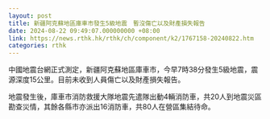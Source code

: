```yaml
---
layout: post
title: 新疆阿克蘇地區庫車市發生5級地震　暫沒傷亡以及財產損失報告
date: 2024-08-22 09:49:07.000000000 +08:00
link: https://news.rthk.hk/rthk/ch/component/k2/1767158-20240822.htm
categories: rthk
---
```


中國地震台網正式測定，新疆阿克蘇地區庫車市，今早7時38分發生5級地震，震源深度15公里。目前未收到人員傷亡以及財產損失報告。

地震發生後，庫車市消防救援大隊地震先遣隊出動4輛消防車，共20人到地震災區勘查災情，其餘各縣市亦派出16消防車，共80人在營區集結待命。
